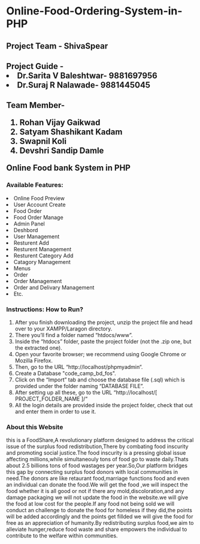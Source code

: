 <h1>Online-Food-Ordering-System-in-PHP</h1>
<h2>Project Team - ShivaSpear</h2>
<h2>Project Guide -<li>Dr.Sarita V Baleshtwar- 9881697956</li> 
<li>Dr.Suraj R Nalawade- 9881445045</li></h2>
<h2>Team Member-<ol><li>Rohan Vijay Gaikwad</li>
<li>Satyam  Shashikant Kadam</li>
<li>Swapnil Koli</li>
<li>Devshri Sandip Damle</li></ol> 
Online Food bank System in PHP

### Available Features:

<li> Online Food Preview
<li> User Account Create
<li> Food Order 
<li> Food Order Manage
<li> Admin Panel
<li> Deshbord
<li> User Management
<li> Resturent Add
<li> Resturent Management
<li> Resturent Category Add
<li> Catagory Management
<li> Menus
<li> Order
<li> Order Management
<li> Order and Delivary Management
<li> Etc.

### Instructions: How to Run?

1.  After you finish downloading the project, unzip the project file and head over to your XAMPP/Laragon directory. <br/>
2.  There you’ll find a folder named “htdocs/www”. <br/>
3.  Inside the “htdocs” folder, paste the project folder (not the .zip one, but the extracted one). <br/>
4.  Open your favorite browser; we recommend using Google Chrome or Mozilla Firefox. <br/>
5.  Then, go to the URL “http://localhost/phpmyadmin“. <br/>
6.  Create a Database "code_camp_bd_fos". <br/>
7.  Click on the “Import” tab and choose the database file (.sql) which is provided under the folder naming “DATABASE FILE”. <br/>
8.  After setting up all these, go to the URL “http://localhost/[ PROJECT_FOLDER_NAME ]/“ <br/>
9.  All the login details are provided inside the project folder, check that out and enter them in order to use it. <br/>

### About this Website
this is a FoodShare,A revolutionary platform designed to address the critical issue of the surplus food redistribution,There by combating food inscurity and promoting social justice.The food inscurity is a pressing global issue affecting millions,while simultaneouly tons of food go to waste daily.Thats about 2.5 billions tons of food wastages per year.So,Our platform bridges this gap by connecting surplus food donors with local communities in need.The donors are like retaurant food,marriage functions food and even an individual can donate the food.We will get the food ,we will inspect the food whether it is all good or not if there any mold,discoloration,and any damage packaging we will not update the food in the website.we will give the food at low cost for the people.If any food not being sold we will conduct an challenge to donate the food for homeless if they did,the points will be added accordingly and the points get fillded we will give the food for free as an appreciation of humanity.By redistributing surplus food,we aim to alleviate hunger,reduce food waste and share empowers the individual to contribute to the welfare within communities.

